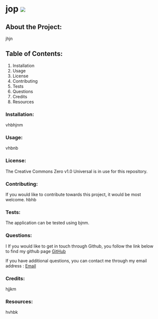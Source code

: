 # jop  ![](https://img.shields.io/badge/Creative%20Commons%20Zero%20v1.0%20Universal-blue?style=plastic&logoColor=white)
  
## About the Project: 

jhjn

## Table of Contents: 
1. Installation 
2. Usage 
3. License 
4. Contributing 
5. Tests 
6. Questions 
7. Credits 
8. Resources 


### Installation: 

vhbhjnm
### Usage: 

vhbnb

### License: 

The Creative Commons Zero v1.0 Universal is in use for this repository.

### Contributing: 

If you would like to contribute towards this project, it would be most welcome.
hbhb

### Tests: 

The application can be tested using bjnm.

### Questions: 

I If you would like to get in touch through Github, you follow the link below to find my github page  [GitHub](https://github.com/chrisma89) 

If you have additional questions, you can contact me through my email address : [Email](mailto:sweetchrisma@gmail.com)

### Credits: 

hjjkm

### Resources: 

hvhbk

